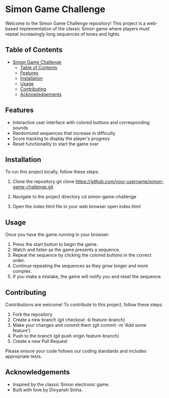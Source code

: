 # Simon Game Challenge

Welcome to the Simon Game Challenge repository! This project is a web-based implementation of the classic Simon game where players must repeat increasingly long sequences of tones and lights.

## Table of Contents

- [Simon Game Challenge](#simon-game-challenge)
  - [Table of Contents](#table-of-contents)
  - [Features](#features)
  - [Installation](#installation)
  - [Usage](#usage)
  - [Contributing](#contributing)
  - [Acknowledgements](#acknowledgements)


## Features

- Interactive user interface with colored buttons and corresponding sounds
- Randomized sequences that increase in difficulty
- Score tracking to display the player's progress
- Reset functionality to start the game over

## Installation

To run this project locally, follow these steps:

1. Clone the repository
        git clone https://github.com/your-username/simon-game-challenge.git
    
2. Navigate to the project directory
        cd simon-game-challenge
    
3. Open the index.html file in your web browser
        open index.html
    

## Usage

Once you have the game running in your browser:

1. Press the start button to begin the game.
2. Watch and listen as the game presents a sequence.
3. Repeat the sequence by clicking the colored buttons in the correct order.
4. Continue repeating the sequences as they grow longer and more complex.
5. If you make a mistake, the game will notify you and reset the sequence.

## Contributing

Contributions are welcome! To contribute to this project, follow these steps:

1. Fork the repository
2. Create a new branch (git checkout -b feature-branch)
3. Make your changes and commit them (git commit -m 'Add some feature')
4. Push to the branch (git push origin feature-branch)
5. Create a new Pull Request

Please ensure your code follows our coding standards and includes appropriate tests.

## Acknowledgements

- Inspired by the classic Simon electronic game.
- Built with love by Divyansh Sinha.
